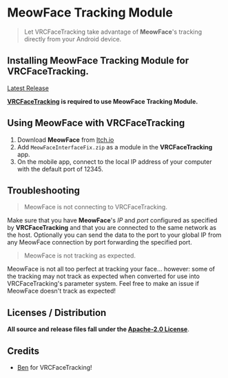 # MeowFace Tracking Module

> Let VRCFaceTracking take advantage of **MeowFace**'s tracking directly from your Android device.

## Installing **MeowFace Tracking Module** for **VRCFaceTracking**.

[Latest Release](https://github.com/Sparkpy/VRCFaceTracking-MeowFace/releases/)

**[VRCFaceTracking](https://github.com/benaclejames/VRCFaceTracking/releases/) is required to use MeowFace Tracking Module.**
  
## Using MeowFace with VRCFaceTracking

1. Download **MeowFace** from [Itch.io](https://suvidriel.itch.io/meowface)
2. Add `MeowFaceInterfaceFix.zip` as a module in the **VRCFaceTracking** app.
3. On the mobile app, connect to the local IP address of your computer with the default port of 12345.

## Troubleshooting

> MeowFace is not connecting to VRCFaceTracking.

Make sure that you have **MeowFace**'s *IP* and *port* configured as specified by **VRCFaceTracking** and that you are connected to the same network as the host. Optionally you can send the data to the port to your global IP from any MeowFace connection by port forwarding the specified port.

> MeowFace is not tracking as expected.

MeowFace is not all too perfect at tracking your face... however: some of the tracking may not track as expected when converted for use into VRCFaceTracking's parameter system. Feel free to make an issue if MeowFace doesn't track as expected!
  
## Licenses / Distribution

**All source and release files fall under the [Apache-2.0 License](https://github.com/regzo2/VRCFaceTracking-Modules/blob/master/LICENSE.txt)**.

## Credits
- [Ben](https://github.com/benaclejames/) for VRCFaceTracking!

